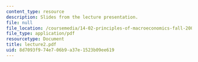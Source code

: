```yaml
---
content_type: resource
description: Slides from the lecture presentation.
file: null
file_location: /coursemedia/14-02-principles-of-macroeconomics-fall-2004/8d7093f974e706b9a37e1523b09ee619_lecture2.pdf
file_type: application/pdf
resourcetype: Document
title: lecture2.pdf
uid: 8d7093f9-74e7-06b9-a37e-1523b09ee619
---
```

